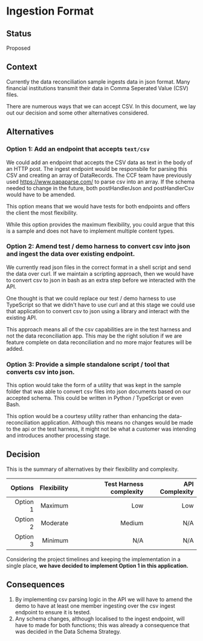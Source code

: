 # Ingestion Format

## Status

Proposed

## Context

Currently the data reconciliation sample ingests data in json format. Many financial institutions transmit their data in Comma Seperated Value (CSV) files.

There are numerous ways that we can accept CSV. In this document, we lay out our decision and some other alternatives considered.

## Alternatives

### Option 1: Add an endpoint that accepts `text/csv`

We could add an endpoint that accepts the CSV data as text in the body of an HTTP post. The ingest endpoint would be responsbile for parsing this CSV and creating an array of DataRecords. The CCF team have previously used https://www.papaparse.com/ to parse csv into an array. If the schema needed to change in the future, both postHandlerJson and postHandlerCsv would have to be amended.

This option means that we would have tests for both endpoints and offers the client the most flexibility.

While this option provides the maximum flexibility, you could argue that this is a sample and does not have to implement multiple content types.

### Option 2: Amend test / demo harness to convert csv into json and ingest the data over existing endpoint.

We currently read json files in the correct format in a shell script and send the data over curl. If we maintain a scripting approach, then we would have to convert csv to json in bash as an extra step before we interacted with the API.

One thought is that we could replace our test / demo harness to use TypeScript so that we didn't have to use curl and at this stage we could use that application to convert csv to json using a library and interact with the existing API.

This approach means all of the csv capabilities are in the test harness and not the data reconciliation app. This may be the right solution if we are feature complete on data reconciliation and no more major features will be added.

### Option 3: Provide a simple standalone script / tool that converts csv into json.

This option would take the form of a utility that was kept in the sample folder that was able to convert csv files into json documents based on our accepted schema. This could be written in Python / TypeScript or even Bash. 

This option would be a courtesy utility rather than enhancing the data-reconciliation application. Although this means no changes would be made to the api or the test harness, it might not be what a customer was intending and introduces another processing stage.

## Decision

This is the summary of alternatives by their flexibility and complexity.

|  Options | Flexibility | Test Harness complexity | API Complexity |
| -------: | ----------: | ----------------------: | -------------: |
| Option 1 |     Maximum |                     Low |            Low |
| Option 2 |    Moderate |                  Medium |            N/A |
| Option 3 |     Minimum |                     N/A |            N/A |

Considering the project timelines and keeping the implementation in a single place, **we have decided to implement Option 1 in this application.**

## Consequences

1. By implementing csv parsing logic in the API we will have to amend the demo to have at least one member ingesting over the csv ingest endpoint to ensure it is tested.
1. Any schema changes, although localised to the ingest endpoint, will have to made for both functions; this was already a consequence that was decided in the Data Schema Strategy.
